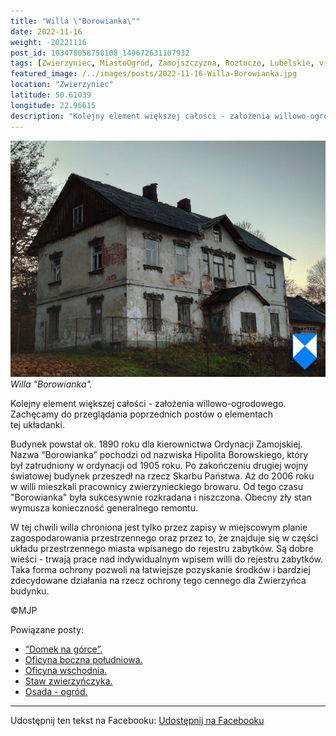 ```yaml
---
title: "Willa \"Borowianka\""
date: 2022-11-16
weight: -20221116
post_id: 103478058758108_149672631107932
tags: [Zwierzyniec, MiastoOgród, Zamojszczyzna, Roztocze, Lubelskie, villarestituta, turystyka, dziedzictwo, zabytki, krajobrazy]
featured_image: /../images/posts/2022-11-16-Willa-Borowianka.jpg
location: "Zwierzyniec"
latitude: 50.61039
longitude: 22.96615
description: "Kolejny element większej całości - założenia willowo-ogrodowego. Zachęcamy do przeglądania poprzednich postów o elementach tej układanki...."
---
```


![Willa "Borowianka".](/images/posts/2022-11-16-Willa-Borowianka.jpg)
*Willa "Borowianka".*

Kolejny element większej całości - założenia willowo-ogrodowego. Zachęcamy do przeglądania poprzednich postów o elementach tej układanki.

Budynek powstał ok. 1890 roku dla kierownictwa Ordynacji Zamojskiej. Nazwa “Borowianka” pochodzi od nazwiska Hipolita Borowskiego, który był zatrudniony w ordynacji od 1905 roku.
Po zakończeniu drugiej wojny światowej budynek przeszedł na rzecz Skarbu Państwa. Aż do 2006 roku w willi mieszkali pracownicy zwierzynieckiego browaru. Od tego czasu "Borowianka" była sukcesywnie rozkradana i niszczona. Obecny zły stan wymusza konieczność generalnego remontu.

W tej chwili willa chroniona jest tylko przez zapisy w miejscowym planie zagospodarowania przestrzennego oraz przez to, że znajduje się w części układu przestrzennego miasta wpisanego do rejestru zabytków.
Są dobre wieści - trwają prace nad indywidualnym wpisem willi do rejestru zabytków. Taka forma ochrony pozwoli na łatwiejsze pozyskanie środków i bardziej zdecydowane działania na rzecz ochrony tego cennego dla Zwierzyńca budynku.



©MJP

Powiązane posty:
- [“Domek na górce”.](/posts/Domek-na-gorce)
- [Oficyna boczna południowa.](/posts/Oficyna-boczna-poludniowa)
- [Oficyna wschodnia.](/posts/Oficyna-wschodnia)
- [Staw zwierzyńczyka.](/posts/Staw-zwierzynczyka)
- [Osada - ogród.](/posts/Osada-ogrod)


---

Udostępnij ten tekst na Facebooku:
[Udostępnij na Facebooku](https://www.facebook.com/sharer/sharer.php?u=https://stowarzyszeniewachniewskiej.pl/posts/Willa-Borowianka)

<script type="application/ld+json">
{
  "@context": "https://schema.org",
  "@type": "BlogPosting",
  "headline": "Willa \"Borowianka\".",
  "datePublished": "2022-11-16",
  "dateModified": "2022-11-16",
  "author": {
    "@type": "Person",
    "name": "Michał Jan Patyk"
  },
  "publisher": {
    "@type": "Organization",
    "name": "Stowarzyszenie im. Aleksandry Wachniewskiej",
    "logo": {
      "@type": "ImageObject",
      "url": "https://stowarzyszeniewachniewskiej.pl/images/logo/logo.svg"
    }
  },
  "mainEntityOfPage": {
    "@type": "WebPage",
    "@id": "https://stowarzyszeniewachniewskiej.pl/posts/Willa-Borowianka"
  },
  "image": {
    "@type": "ImageObject",
    "url": "https://stowarzyszeniewachniewskiej.pl/images/posts/2022-11-16-Willa-Borowianka.jpg"
  },
  "articleSection": "Dziedzictwo Kulturowe i Zabytki",
  "keywords": "Zwierzyniec, MiastoOgród, Zamojszczyzna, Roztocze, Lubelskie, villarestituta, turystyka, dziedzictwo, zabytki, krajobrazy",
  "wordCount": 140,
  "articleBody": "Kolejny element większej całości - założenia willowo-ogrodowego. Zachęcamy do przeglądania poprzednich postów o elementach tej układanki.\n\nBudynek powstał ok. 1890 roku dla kierownictwa Ordynacji Zamojskiej. Nazwa “Borowianka” pochodzi od nazwiska Hipolita Borowskiego, który był zatrudniony w ordynacji od 1905 roku.\nPo zakończeniu drugiej wojny światowej budynek przeszedł na rzecz Skarbu Państwa. Aż do 2006 roku w willi mieszkali pracownicy zwierzynieckiego browaru. Od tego czasu \"Borowianka\" była sukcesywnie rozkradana i niszczona. Obecny zły stan wymusza konieczność generalnego remontu.\n\nW tej chwili willa chroniona jest tylko przez zapisy w miejscowym planie zagospodarowania przestrzennego oraz przez to, że znajduje się w części układu przestrzennego miasta wpisanego do rejestru zabytków. \nSą dobre wieści - trwają prace nad indywidualnym wpisem willi do rejestru zabytków. Taka forma ochrony pozwoli na łatwiejsze pozyskanie środków i bardziej zdecydowane działania na rzecz ochrony tego cennego dla Zwierzyńca budynku. \n\n         \n\n©MJP",
  "description": "Odkryj piękno Zwierzyńca i jego zabytki.",
  "copyrightHolder": {
    "@type": "Person",
    "name": "Michał Jan Patyk"
  }
}
</script>
<script type="application/ld+json">
{
  "@context": "https://schema.org",
  "@type": "BreadcrumbList",
  "itemListElement": [
    {
      "@type": "ListItem",
      "position": 1,
      "name": "Home",
      "item": "https://stowarzyszeniewachniewskiej.pl"
    },
    {
      "@type": "ListItem",
      "position": 2,
      "name": "posts",
      "item": "https://stowarzyszeniewachniewskiej.pl/posts"
    },
    {
      "@type": "ListItem",
      "position": 3,
      "name": "Willa \"Borowianka\".",
      "item": "https://stowarzyszeniewachniewskiej.pl/posts/Willa-Borowianka"
    }
  ]
}
</script>
